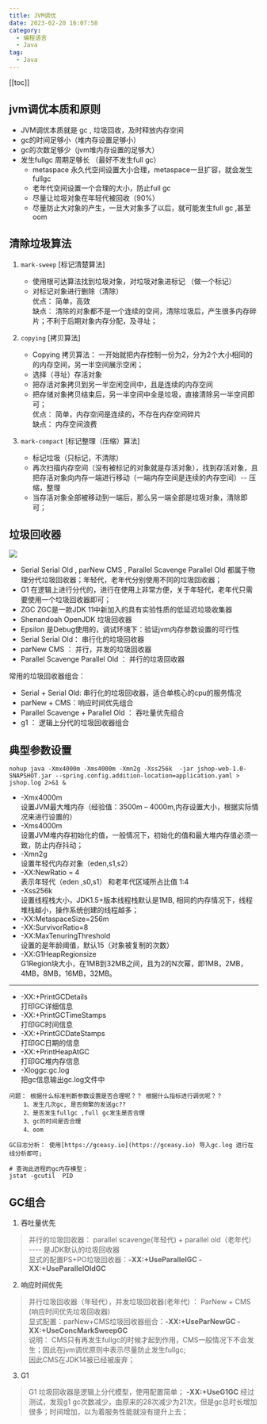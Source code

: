 ```yaml
---
title: JVM调优
date: 2023-02-20 16:07:58
category: 
  - 编程语言
  - Java
tag: 
  - Java
---
```


<!-- more -->
[[toc]]
## jvm调优本质和原则
- JVM调优本质就是 gc , 垃圾回收，及时释放内存空间
- gc的时间足够小（堆内存设置足够小）
- gc的次数足够少（jvm堆内存设置的足够大）
- 发生fullgc 周期足够长 （最好不发生full gc）
    - metaspace 永久代空间设置大小合理，metaspace一旦扩容，就会发生fullgc
    - 老年代空间设置一个合理的大小，防止full gc
    - 尽量让垃圾对象在年轻代被回收（90%）
    - 尽量防止大对象的产生，一旦大对象多了以后，就可能发生full gc ,甚至oom


## 清除垃圾算法
1. `mark-sweep`  [标记清楚算法]
    - 使用根可达算法找到垃圾对象，对垃圾对象进标记 （做一个标记）
    - 对标记对象进行删除（清除）<br/>
    优点： 简单，高效 <br/>
    缺点： 清除的对象都不是一个连续的空间，清除垃圾后，产生很多内存碎片；不利于后期对象内存分配，及寻址；

2. `copying` [拷贝算法]
    - Copying 拷贝算法： 一开始就把内存控制一份为2，分为2个大小相同的的内存空间，另一半空间展示空闲；
	- 选择（寻址）存活对象
	- 把存活对象拷贝到另一半空闲空间中，且是连续的内存空间
	- 把存储对象拷贝结束后，另一半空间中全是垃圾，直接清除另一半空间即可；<br/>
    优点： 简单，内存空间是连续的，不存在内存空间碎片<br/>
    缺点： 内存空间浪费<br/>

3. `mark-compact` [标记整理（压缩）算法]
	- 标记垃圾（只标记，不清除）
	- 再次扫描内存空间（没有被标记的对象就是存活对象），找到存活对象，且把存活对象向内存一端进行移动（一端内存空间是连续的内存空间）-- 压缩，整理
	- 当存活对象全部被移动到一端后，那么另一端全部是垃圾对象，清除即可；


## 垃圾回收器
![](https://s3.ax1x.com/2021/01/29/yCY9iV.png)
- Serial Serial Old , parNew CMS , Parallel Scavenge Parallel Old  都属于物理分代垃圾回收器；年轻代，老年代分别使用不同的垃圾回收器；
- G1 在逻辑上进行分代的，进行在使用上非常方便，关于年轻代，老年代只需要使用一个垃圾回收器即可；
- ZGC  ZGC是一款JDK 11中新加入的具有实验性质的低延迟垃圾收集器
- Shenandoah OpenJDK 垃圾回收器
- Epsilon 是Debug使用的，调试环境下：验证jvm内存参数设置的可行性
- Serial Serial Old： 串行化的垃圾回收器
- parNew CMS ： 并行，并发的垃圾回收器
- Parallel Scavenge Parallel Old ： 并行的垃圾回收器

常用的垃圾回收器组合：
- Serial + Serial Old: 串行化的垃圾回收器，适合单核心的cpu的服务情况
- parNew + CMS：响应时间优先组合
- Parallel Scavenge + Parallel Old ： 吞吐量优先组合
- g1 ： 逻辑上分代的垃圾回收器组合


## 典型参数设置
```
nohup java -Xmx4000m -Xms4000m -Xmn2g -Xss256k  -jar jshop-web-1.0-SNAPSHOT.jar --spring.config.addition-location=application.yaml > jshop.log 2>&1 &
```
- -Xmx4000m  <br/> 设置JVM最大堆内存（经验值：3500m – 4000m,内存设置大小，根据实际情况来进行设置的）
- -Xms4000m  <br/> 设置JVM堆内存初始化的值，一般情况下，初始化的值和最大堆内存值必须一致，防止内存抖动；
- -Xmn2g <br/> 设置年轻代内存对象（eden,s1,s2）
- -XX:NewRatio = 4  <br/> 表示年轻代（eden ,s0,s1） 和老年代区域所占比值 1:4
- -Xss256k <br/> 设置线程栈大小，JDK1.5+版本线程栈默认是1MB, 相同的内存情况下，线程堆栈越小，操作系统创建的线程越多；
- -XX:MetaspaceSize=256m <br/>
- -XX:SurvivorRatio=8 <br/>
- -XX:MaxTenuringThreshold <br/> 设置的是年龄阈值，默认15（对象被复制的次数）
- -XX:G1HeapRegionsize <br/> G1Region块大小，在1MB到32MB之间，且为2的N次幂，即1MB，2MB，4MB，8MB，16MB，32MB。
---
- -XX:+PrintGCDetails <br/>打印GC详细信息
- -XX:+PrintGCTimeStamps <br/>打印GC时间信息
- -XX:+PrintGCDateStamps <br/>打印GC日期的信息
- -XX:+PrintHeapAtGC <br/>打印GC堆内存信息 
- -Xloggc:gc.log <br/>把gc信息输出gc.log文件中

```
问题： 根据什么标准判断参数设置是否合理呢？？ 根据什么指标进行调优呢？？
	1、发生几次gc, 是否频繁的发送gc??
	2、是否发生fullgc ,full gc发生是否合理
	3、gc的时间是否合理
	4、oom

GC日志分析： 使用[https://gceasy.io](https://gceasy.io) 导入gc.log 进行在线分析即可;

# 查询此进程的gc内存模型；
jstat -gcutil  PID  
```


## GC组合
1. 吞吐量优先
> 并行的垃圾回收器： parallel scavenge(年轻代) + parallel old（老年代） ---- 是JDK默认的垃圾回收器<br/>
> 显式的配置PS+PO垃圾回收器：**-XX:+UseParallelGC -XX:+UseParallelOldGC**

2. 响应时间优先
> 并行垃圾回收器（年轻代），并发垃圾回收器(老年代) ： ParNew + CMS (响应时间优先垃圾回收器)<br/>
> 显式配置：parNew+CMS垃圾回收器组合：**-XX:+UseParNewGC -XX:+UseConcMarkSweepGC**  <br/>
> 说明： CMS只有再发生fullgc的时候才起到作用，CMS一般情况下不会发生；因此在jvm调优原则中表示尽量防止发生fullgc; <br/>
> 因此CMS在JDK14被已经被废弃；<br/>

3. G1
> G1 垃圾回收器是逻辑上分代模型，使用配置简单；
> **-XX:+UseG1GC**
> 经过测试，发现g1 gc次数减少，由原来的28次减少为21次，但是gc总时长增加很多；时间增加，以为着服务性能就没有提升上去；





